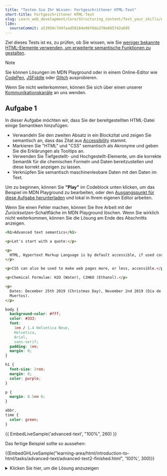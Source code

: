```yaml
---
title: "Testen Sie Ihr Wissen: Fortgeschrittener HTML-Text"
short-title: Fortgeschrittener HTML-Text
slug: Learn_web_development/Core/Structuring_content/Test_your_skills/Advanced_HTML_text
l10n:
  sourceCommit: a53950c7d4faad58184e06f0da370e685742a695
---
```


Ziel dieses Tests ist es, zu prüfen, ob Sie wissen, wie Sie [weniger bekannte HTML-Elemente verwenden, um erweiterte semantische Funktionen zu gestalten](/de/docs/Learn_web_development/Core/Structuring_content/Advanced_text_features).

> [!NOTE]
> Sie können Lösungen im MDN Playground oder in einem Online-Editor wie [CodePen](https://codepen.io/), [JSFiddle](https://jsfiddle.net/) oder [Glitch](https://glitch.com/) ausprobieren.
>
> Wenn Sie nicht weiterkommen, können Sie sich über einen unserer [Kommunikationskanäle](/de/docs/MDN/Community/Communication_channels) an uns wenden.

## Aufgabe 1

In dieser Aufgabe möchten wir, dass Sie der bereitgestellten HTML-Datei einige Semantiken hinzufügen:

- Verwandeln Sie den zweiten Absatz in ein Blockzitat und zeigen Sie semantisch an, dass das Zitat aus [Accessibility](/de/docs/Learn_web_development/Core/Accessibility) stammt.
- Markieren Sie "HTML" und "CSS" semantisch als Akronyme und geben Sie die Erklärungen als Tooltips an.
- Verwenden Sie Tiefgestellt- und Hochgestellt-Elemente, um die korrekte Semantik für die chemischen Formeln und Daten bereitzustellen und diese korrekt anzeigen zu lassen.
- Verknüpfen Sie semantisch maschinenlesbare Daten mit den Daten im Text.

Um zu beginnen, können Sie **"Play"** im Codeblock unten klicken, um das Beispiel im MDN Playground zu bearbeiten, oder den [Ausgangspunkt für diese Aufgabe herunterladen](https://github.com/mdn/learning-area/blob/main/html/introduction-to-html/tasks/advanced-text/advanced-text2-download.html) und lokal in Ihrem eigenen Editor arbeiten.

Wenn Sie einen Fehler machen, können Sie Ihre Arbeit mit der _Zurücksetzen_-Schaltfläche im MDN Playground löschen. Wenn Sie wirklich nicht weiterkommen, können Sie die Lösung am Ende des Abschnitts anzeigen.

```html live-sample___advanced-text
<h1>Advanced text semantics</h1>

<p>Let's start with a quote:</p>

<p>
  HTML, Hypertext Markup Language is by default accessible, if used correctly.
</p>

<p>CSS can also be used to make web pages more, or less, accessible.</p>

<p>Chemical Formulae: H2O (Water), C2H6O (Ethanol).</p>

<p>
  Dates: December 25th 2019 (Christmas Day), November 2nd 2019 (Día de los
  Muertos).
</p>
```

```css hidden live-sample___advanced-text
body {
  background-color: #fff;
  color: #333;
  font:
    1em / 1.4 Helvetica Neue,
    Helvetica,
    Arial,
    sans-serif;
  padding: 1em;
  margin: 0;
}

h1 {
  font-size: 2rem;
  margin: 0;
  color: purple;
}

p {
  margin: 0.5em 0;
}

abbr,
time {
  color: green;
}
```

{{ EmbedLiveSample('advanced-text', "100%", 260) }}

Das fertige Beispiel sollte so aussehen:

{{EmbedGHLiveSample("learning-area/html/introduction-to-html/tasks/advanced-text/advanced-text2-finished.html", '100%', 300)}}

<details>
<summary>Klicken Sie hier, um die Lösung anzuzeigen</summary>

Ihr fertiges HTML sollte so aussehen:

```html
<h1>Advanced text semantics</h1>

<p>Let's start with a quote:</p>

<blockquote cite="https://developer.mozilla.org/en-US/docs/Learn/Accessibility">
  <p>
    <abbr title="HyperText Markup Language">HTML</abbr>, Hypertext Markup
    Language is by default accessible, if used correctly.
  </p>
</blockquote>

<p>
  <abbr title="Cascading Style Sheets">CSS</abbr>, Cascading Style Sheets, can
  also be used to make web pages more, or less, accessible.
</p>

<p>
  Chemical Formulae: H<sub>2</sub>O (Water), C<sub>2</sub>H<sub>6</sub>O
  (Ethanol).
</p>

<p>
  Dates:
  <time datetime="2019-12-25">December 25<sup>th</sup> 2019</time>
  (Christmas Day),
  <time datetime="2019-11-02">November 2<sup>nd</sup> 2019</time> (Día de los
  Muertos).
</p>
```

</details>
